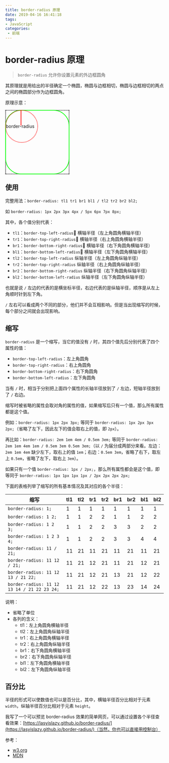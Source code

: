 ```yaml
---
title: border-radius 原理
date: 2019-04-16 16:41:18
tags:
- JavaScript
categories: 
 - 前端
---
```


# border-radius 原理

> `border-radius` 允许你设置元素的外边框圆角

其原理就是用给出的半径确定一个椭圆，椭圆与边框相切，椭圆与边框相切的两点之间的椭圆部分作为边框圆角。

原理示意：

<div class="border-radius-container">
  <div class="rec"></div>
  <div class="round"></div>
  <div class="ellipse">border-radius</div>
  <div class="line"></div>
</div>
<style lang="stylus">
.border-radius-container {
  position: relative;
  width: 200px;
  height: 200px;
}
.border-radius-container .rec {
  position: absolute;
  width: 200px;
  height: 200px;
  border: 2px dotted #000;
}
.border-radius-container .round {
  position: absolute;
  width: 200px;
  height: 200px;
  border: 2px solid #00ff00;
  border-radius: 50px
}
.border-radius-container .ellipse {
  position: absolute;
  width: 100px;
  height: 100px;
  line-height: 100px;
  font-size: 14px;
  border: 2px dotted #ff0000;
  border-radius: 100px
}
.border-radius-container .line {
  position: absolute;
  width: 2px;
  height: 50px;
  left: 49px;
  background-color: #ff0000;
  line-height: 100px;
  font-size: 14px;
  border-radius: 100px
}
</style>

## 使用

完整用法：`border-radius: tl1 tr1 br1 bl1 / tl2 tr2 br2 bl2;`

如 `border-radius: 1px 2px 3px 4px / 5px 6px 7px 8px;`

其中，各个值分别代表：

- `tl1`：`border-top-left-radius` 横轴半径（左上角圆角横轴半径）
- `tr1`：`border-top-right-radius` 横轴半径（右上角圆角横轴半径）
- `br1`：`border-bottom-right-radius` 横轴半径（右下角圆角横轴半径）
- `bl1`：`border-bottom-left-radius` 横轴半径（左下角圆角横轴半径）
- `tl2`：`border-top-left-radius` 纵轴半径（左上角圆角纵轴半径）
- `tr2`：`border-top-right-radius` 纵轴半径（右上角圆角纵轴半径）
- `br2`：`border-bottom-right-radius` 纵轴半径（右下角圆角纵轴半径）
- `bl2`：`border-bottom-left-radius` 纵轴半径（左下角圆角纵轴半径）

也就是说 `/` 左边的代表的是横坐标半径，右边代表的是纵轴半径，顺序是从左上角顺时针到左下角。

`/` 左右可以看成两个不同的部分，他们并不会互相影响。但是当出现缩写的时候，每个部分之间就会出现影响。

## 缩写

`border-radius` 是一个缩写，当它的值没有 `/` 时，其四个值先后分别代表了四个属性的值：

- `border-top-left-radius`：左上角圆角
- `border-top-right-radius`：右上角圆角
- `border-bottom-right-radius`：右下角圆角
- `border-bottom-left-radius`：左下角圆角

当有 `/` 时，相当于分别把上面四个属性的长轴半径放到了 `/` 左边，短轴半径放到了 `/` 右边。

缩写时被省略的属性会取对角的属性的值，如果缩写后只有一个值，那么所有属性都是这个值。

例如：`border-radius: 1px 2px 3px;` 等同于 `border-radius: 1px 2px 3px 2px;`（省略了左下，因此左下的值会取右上的值，即 `2px`）。

再比如：`border-radius: 2em 1em 4em / 0.5em 3em;` 等同于 `border-radius: 2em 1em 4em 1em / 0.5em 3em 0.5em 3em;`（以 `/` 为届分成两部分来看。左边：`2em 1em 4em` 缺少左下，取右上的值 `1em`；右边：`0.5em 3em`，省略了右下，取左上 `0.5em`，省略了左下，取右上 `3em`）。

如果只有一个值 `border-radius: 1px / 2px;`，那么所有属性都会是这个值，即等同于 `border-radius: 1px 1px 1px 1px / 2px 2px 2px 2px;`

下面的表格列举了缩写的所有基本情况及其对应的各个半径：


| 缩写                                        | tl1 | tl2 | tr1 | tr2 | br1 | br2 | bl1 | bl2 |
| ------------------------------------------- | --- | --- | --- | --- | --- | --- | --- | --- |
| `border-radius: 1;`                         | 1   | 1   | 1   | 1   | 1   | 1   | 1   | 1   |
| `border-radius: 1 2;`                       | 1   | 1   | 2   | 2   | 1   | 1   | 2   | 2   |
| `border-radius: 1 2 3;`                     | 1   | 1   | 2   | 2   | 3   | 3   | 2   | 2   |
| `border-radius: 1 2 3 4;`                   | 1   | 1   | 2   | 2   | 3   | 3   | 4   | 4   |
| `border-radius: 11 / 21;`                   | 11  | 21  | 11  | 21  | 11  | 21  | 11  | 21  |
| `border-radius: 11 12 / 21;`                | 11  | 21  | 12  | 21  | 11  | 21  | 12  | 21  |
| `border-radius: 11 12 13 / 21 22;`          | 11  | 21  | 12  | 21  | 13  | 21  | 12  | 22  |
| `border-radius: 11 12 13 14 / 21 22 23 24;` | 11  | 21  | 12  | 22  | 13  | 23  | 14  | 24  |

说明：

- 省略了单位
- 各列的含义：
  - tl1：左上角圆角横轴半径
  - tl2：左上角圆角纵轴半径
  - tr1：右上角圆角横轴半径
  - tr2：右上角圆角纵轴半径
  - br1：右下角圆角横轴半径
  - br2：右下角圆角纵轴半径
  - bl1：左下角圆角横轴半径
  - bl2：左下角圆角纵轴半径

## 百分比

半径的形式可以使数值也可以是百分比，其中，横轴半径百分比相对于元素 `width`，纵轴半径百分比相对于元素 `height`。

我写了一个可以预览 border-radius 效果的简单网页，可以通过设置各个半径查看效果：[https://lasyislazy.github.io/border-radius/](https://lasyislazy.github.io/border-radius/)（当然，你也可以直接用控制台）

参考：

- [w3.org](https://www.w3.org/TR/css-backgrounds-3/#corners)
- [MDN](https://developer.mozilla.org/zh-CN/docs/Web/CSS/border-radius)
